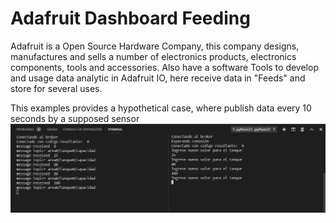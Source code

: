 # Adafruit Dashboard Feeding
Adafruit is a Open Source Hardware Company, this company designs, manufactures and sells a number of electronics products, electronics components, tools and accessories. Also have a software Tools to develop and usage data analytic in Adafruit IO, here receive data in "Feeds" and store for several uses.

This examples provides a hypothetical case, where publish data every 10 seconds by a supposed sensor
![Execute preview](/Images/Example&#32;Code/Execute&#32;preview&#32;supposed&#32;topic.png)